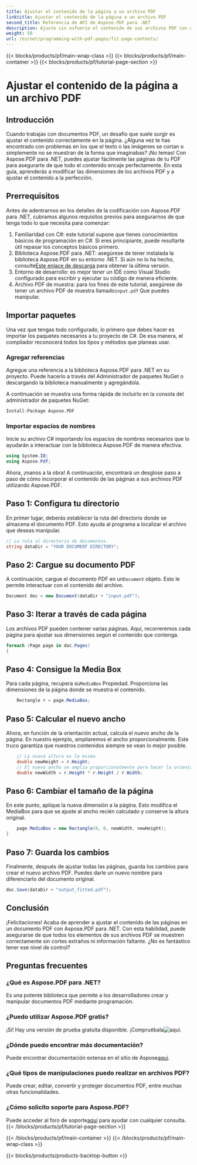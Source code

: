 ```yaml
---
title: Ajustar el contenido de la página a un archivo PDF
linktitle: Ajustar el contenido de la página a un archivo PDF
second_title: Referencia de API de Aspose.PDF para .NET
description: Ajuste sin esfuerzo el contenido de sus archivos PDF con Aspose.PDF para .NET. Esta guía ofrece un enfoque detallado, paso a paso, para lograr un diseño de página óptimo.
weight: 50
url: /es/net/programming-with-pdf-pages/fit-page-contents/
---
```


{{< blocks/products/pf/main-wrap-class >}}
{{< blocks/products/pf/main-container >}}
{{< blocks/products/pf/tutorial-page-section >}}

# Ajustar el contenido de la página a un archivo PDF

## Introducción

Cuando trabajas con documentos PDF, un desafío que suele surgir es ajustar el contenido correctamente en la página. ¿Alguna vez te has encontrado con problemas en los que el texto o las imágenes se cortan o simplemente no se muestran de la forma que imaginabas? ¡No temas! Con Aspose.PDF para .NET, puedes ajustar fácilmente las páginas de tu PDF para asegurarte de que todo el contenido encaje perfectamente. En esta guía, aprenderás a modificar las dimensiones de los archivos PDF y a ajustar el contenido a la perfección.

## Prerrequisitos

Antes de adentrarnos en los detalles de la codificación con Aspose.PDF para .NET, cubramos algunos requisitos previos para asegurarnos de que tenga todo lo que necesita para comenzar:

1. Familiaridad con C#: este tutorial supone que tienes conocimientos básicos de programación en C#. Si eres principiante, puede resultarte útil repasar los conceptos básicos primero.
2.  Biblioteca Aspose.PDF para .NET: asegúrese de tener instalada la biblioteca Aspose.PDF en su entorno .NET. Si aún no lo ha hecho, consulte[Este enlace de descarga](https://releases.aspose.com/pdf/net/) para obtener la última versión.
3. Entorno de desarrollo: es mejor tener un IDE como Visual Studio configurado para escribir y ejecutar su código de manera eficiente.
4.  Archivo PDF de muestra: para los fines de este tutorial, asegúrese de tener un archivo PDF de muestra llamado`input.pdf` Que puedes manipular.

## Importar paquetes

Una vez que tengas todo configurado, lo primero que debes hacer es importar los paquetes necesarios a tu proyecto de C#. De esa manera, el compilador reconocerá todos los tipos y métodos que planeas usar.

### Agregar referencias

Agregue una referencia a la biblioteca Aspose.PDF para .NET en su proyecto. Puede hacerlo a través del Administrador de paquetes NuGet o descargando la biblioteca manualmente y agregándola.

A continuación se muestra una forma rápida de incluirlo en la consola del administrador de paquetes NuGet:

```bash
Install-Package Aspose.PDF
```

### Importar espacios de nombres

Inicie su archivo C# importando los espacios de nombres necesarios que lo ayudarán a interactuar con la biblioteca Aspose.PDF de manera efectiva.

```csharp
using System.IO;
using Aspose.Pdf;
```

Ahora, ¡manos a la obra! A continuación, encontrará un desglose paso a paso de cómo incorporar el contenido de las páginas a sus archivos PDF utilizando Aspose.PDF.

## Paso 1: Configura tu directorio

En primer lugar, deberás establecer la ruta del directorio donde se almacena el documento PDF. Esto ayuda al programa a localizar el archivo que deseas manipular.

```csharp
// La ruta al directorio de documentos.
string dataDir = "YOUR DOCUMENT DIRECTORY";
```

## Paso 2: Cargue su documento PDF

 A continuación, cargue el documento PDF en un`Document` objeto. Esto le permite interactuar con el contenido del archivo.

```csharp
Document doc = new Document(dataDir + "input.pdf");
```

## Paso 3: Iterar a través de cada página

Los archivos PDF pueden contener varias páginas. Aquí, recorreremos cada página para ajustar sus dimensiones según el contenido que contenga.

```csharp
foreach (Page page in doc.Pages)
{
```

## Paso 4: Consigue la Media Box

 Para cada página, recupera su`MediaBox` Propiedad. Proporciona las dimensiones de la página donde se muestra el contenido.

```csharp
    Rectangle r = page.MediaBox;
```

## Paso 5: Calcular el nuevo ancho

Ahora, en función de la orientación actual, calcula el nuevo ancho de la página. En nuestro ejemplo, ampliaremos el ancho proporcionalmente. Este truco garantiza que nuestros contenidos siempre se vean lo mejor posible.

```csharp
    // La nueva altura es la misma
    double newHeight = r.Height;
    // El nuevo ancho se amplía proporcionalmente para hacer la orientación horizontal.
    double newWidth = r.Height * r.Height / r.Width;
```

## Paso 6: Cambiar el tamaño de la página

En este punto, aplique la nueva dimensión a la página. Esto modifica el MediaBox para que se ajuste al ancho recién calculado y conserve la altura original.

```csharp
    page.MediaBox = new Rectangle(0, 0, newWidth, newHeight);
}
```

## Paso 7: Guarda los cambios

Finalmente, después de ajustar todas las páginas, guarda los cambios para crear el nuevo archivo PDF. Puedes darle un nuevo nombre para diferenciarlo del documento original.

```csharp
doc.Save(dataDir + "output_fitted.pdf");
```

## Conclusión

¡Felicitaciones! Acaba de aprender a ajustar el contenido de las páginas en un documento PDF con Aspose.PDF para .NET. Con esta habilidad, puede asegurarse de que todos los elementos de sus archivos PDF se muestren correctamente sin cortes extraños ni información faltante. ¿No es fantástico tener ese nivel de control?

## Preguntas frecuentes

### ¿Qué es Aspose.PDF para .NET?
Es una potente biblioteca que permite a los desarrolladores crear y manipular documentos PDF mediante programación.

### ¿Puedo utilizar Aspose.PDF gratis?
 ¡Sí! Hay una versión de prueba gratuita disponible. ¡Compruébala![aquí](https://releases.aspose.com/).

### ¿Dónde puedo encontrar más documentación?
 Puede encontrar documentación extensa en el sitio de Aspose[aquí](https://reference.aspose.com/pdf/net/).

### ¿Qué tipos de manipulaciones puedo realizar en archivos PDF?
Puede crear, editar, convertir y proteger documentos PDF, entre muchas otras funcionalidades.

### ¿Cómo solicito soporte para Aspose.PDF?
 Puede acceder al foro de soporte[aquí](https://forum.aspose.com/c/pdf/10) para ayudar con cualquier consulta.
{{< /blocks/products/pf/tutorial-page-section >}}

{{< /blocks/products/pf/main-container >}}
{{< /blocks/products/pf/main-wrap-class >}}

{{< blocks/products/products-backtop-button >}}
